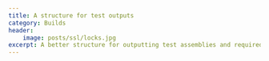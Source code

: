 ```yaml
---
title: A structure for test outputs
category: Builds
header:
    image: posts/ssl/locks.jpg
excerpt: A better structure for outputting test assemblies and required files.
---
```

